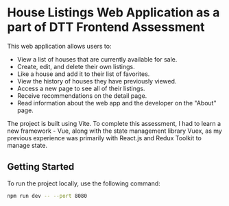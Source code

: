 # House Listings Web Application as a part of DTT Frontend Assessment

This web application allows users to:

- View a list of houses that are currently available for sale.
- Create, edit, and delete their own listings. 
- Like a house and add it to their list of favorites.
- View the history of houses they have previously viewed.
- Access a new page to see all of their listings.
- Receive recommendations on the detail page.
- Read information about the web app and the developer on the "About" page.

The project is built using Vite. To complete this assessment, I had to learn a new framework - Vue, along with the state management library Vuex, as my previous experience was primarily with React.js and Redux Toolkit to manage state. 


## Getting Started

To run the project locally, use the following command:

```bash
npm run dev -- --port 8080
